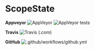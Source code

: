 # ScopeState

**Appveyor**
![AppVeyor](https://img.shields.io/appveyor/ci/ademcatamak/scopestate.svg) ![AppVeyor tests](https://img.shields.io/appveyor/tests/ademcatamak/scopestate.svg)

**Travis**
![Travis (.com)](https://travis-ci.com/AdemCatamak/scopestate.svg?branch=master)

**GitHub**
![.github/workflows/github.yml](https://github.com/AdemCatamak/scopestate/workflows/.github/workflows/github.yml/badge.svg?branch=master)

